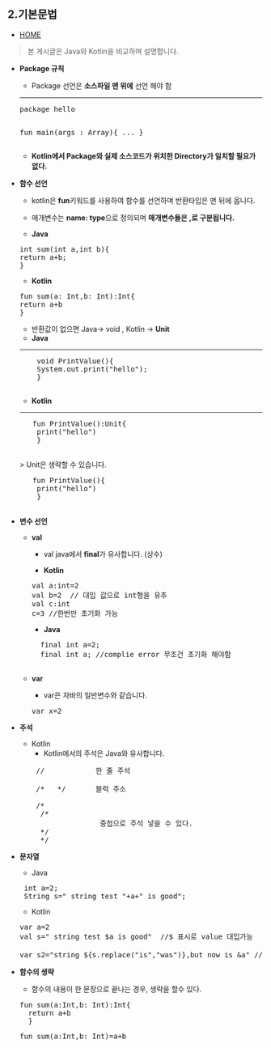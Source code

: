 2.기본문법
-------------

* [HOME](./README.md)

> 본 게시글은 Java와 Kotlin을 비교하며 설명합니다.

* **Package 규칙**
  * Package 선언은 **소스파일 맨 위에** 선언 해야 함
  
  <hr>
  <pre>
  package hello
  
  fun main(args : Array<String>){ ... }
  </pre>
      
  * **Kotlin에서 Package와 실제 소스코드가 위치한 Directory가 일치할 필요가 없다.**
 
* **함수 선언**

  * kotlin은 **fun**키워드를 사용하여 함수를 선언하며 반환타입은 맨 뒤에 옵니다.
  
  * 매개변수는 **name: type**으로 정의되며 **매개변수들은 ,로 구분됩니다.**
  * **Java**
 
  <pre>
  int sum(int a,int b){
  return a+b;
  }
  </pre>
  
  * **Kotlin**

  <pre>
  fun sum(a: Int,b: Int):Int{
  return a+b
  }
  </pre>
  
  * 반환값이 없으면 Java-> void , Kotlin -> **Unit**
   * **Java**
   <hr>
    <pre>
      void PrintValue(){
      System.out.print("hello");
      }
    </pre>
    
   * **Kotlin**
   <hr>
    <pre>
     fun PrintValue():Unit{
      print("hello")
      }
    </pre>
    > Unit은 생략할 수 있습니다.
    
     <pre>
     fun PrintValue(){
      print("hello")
      }
    </pre>
 * **변수 선언**
    * **val**
   
      * val java에서 **final**가 유사합니다. (상수)
   
      * **Kotlin**
  
      <pre>
      val a:int=2
      val b=2  // 대입 값으로 int형을 유추
      val c:int
      c=3 //한번만 초기화 가능
      </pre>
        * **Java**
   
        <pre>
        final int a=2;
        final int a; //complie error 무조건 초기화 해야함
        </pre>
    * **var**
      * var은 자바의 일반변수와 같습니다.
      <pre>
      var x=2
      </pre>
  * **주석**
    * Kotlin
      * Kotlin에서의 주석은 Java와 유사합니다. 
      <pre>
       //            한 줄 주석
       
       /*   */       블럭 주소
       
       /*
        /*
                      중첩으로 주석 넣을 수 있다.        
        */
        */
      </pre>
      
   * **문자열**
     * Java
     <pre>
      int a=2;
      String s=" string test "+a+" is good";
     </pre>
      
     * Kotlin
     <pre>
     var a=2
     val s=" string test $a is good"  //$ 표시로 value 대입가능
     
     var s2="string ${s.replace("is","was")},but now is &a" // 함수호출 부분도 {}사이에 대입가능
     </pre>
     
   * **함수의 생략**
     * 함수의 내용이 한 문장으로 끝나는 경우, 생략을 할수 있다.
     
     <pre>
     fun sum(a:Int,b: Int):Int{
       return a+b
       }
     </pre>
     
     <pre>
     fun sum(a:Int,b: Int)=a+b
     </pre>

